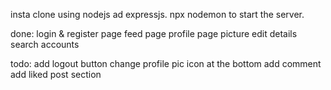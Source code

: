 insta clone using nodejs ad expressjs.
npx nodemon to start the server.

done:
login & register page
feed page
profile page
picture
edit details
search accounts

todo:
add logout button
change profile pic icon at the bottom
add comment
add liked post section